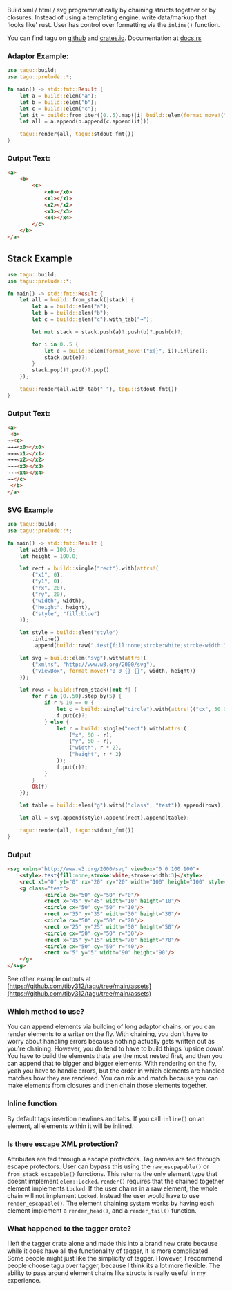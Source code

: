 Build xml / html / svg programmatically by chaining structs together or by closures. Instead of using a templating engine, write data/markup that 'looks like' rust. User has control over formatting via the `inline()` function.

You can find tagu on [github](https://github.com/tiby312/tagu) and [crates.io](https://crates.io/crates/tagu).
Documentation at [docs.rs](https://docs.rs/tagu)


### Adaptor Example:

```rust
use tagu::build;
use tagu::prelude::*;

fn main() -> std::fmt::Result {
    let a = build::elem("a");
    let b = build::elem("b");
    let c = build::elem("c");
    let it = build::from_iter((0..5).map(|i| build::elem(format_move!("x{}", i)).inline()));
    let all = a.append(b.append(c.append(it)));

    tagu::render(all, tagu::stdout_fmt())
}

```

### Output Text:
```html
<a>
    <b>
        <c>
            <x0></x0>
            <x1></x1>
            <x2></x2>
            <x3></x3>
            <x4></x4>
        </c>
    </b>
</a>
```

## Stack Example

```rust
use tagu::build;
use tagu::prelude::*;

fn main() -> std::fmt::Result {
    let all = build::from_stack(|stack| {
        let a = build::elem("a");
        let b = build::elem("b");
        let c = build::elem("c").with_tab("→");

        let mut stack = stack.push(a)?.push(b)?.push(c)?;

        for i in 0..5 {
            let e = build::elem(format_move!("x{}", i)).inline();
            stack.put(e)?;
        }
        stack.pop()?.pop()?.pop()
    });

    tagu::render(all.with_tab(" "), tagu::stdout_fmt())
}

```

### Output Text:
```html
<a>
 <b>
→→<c>
→→→<x0></x0>
→→→<x1></x1>
→→→<x2></x2>
→→→<x3></x3>
→→→<x4></x4>
→→</c>
 </b>
</a>
```

### SVG Example

```rust
use tagu::build;
use tagu::prelude::*;

fn main() -> std::fmt::Result {
    let width = 100.0;
    let height = 100.0;

    let rect = build::single("rect").with(attrs!(
        ("x1", 0),
        ("y1", 0),
        ("rx", 20),
        ("ry", 20),
        ("width", width),
        ("height", height),
        ("style", "fill:blue")
    ));

    let style = build::elem("style")
        .inline()
        .append(build::raw(".test{fill:none;stroke:white;stroke-width:3}"));

    let svg = build::elem("svg").with(attrs!(
        ("xmlns", "http://www.w3.org/2000/svg"),
        ("viewBox", format_move!("0 0 {} {}", width, height))
    ));

    let rows = build::from_stack(|mut f| {
        for r in (0..50).step_by(5) {
            if r % 10 == 0 {
                let c = build::single("circle").with(attrs!(("cx", 50.0), ("cy", 50.0), ("r", r)));
                f.put(c)?;
            } else {
                let r = build::single("rect").with(attrs!(
                    ("x", 50 - r),
                    ("y", 50 - r),
                    ("width", r * 2),
                    ("height", r * 2)
                ));
                f.put(r)?;
            }
        }
        Ok(f)
    });

    let table = build::elem("g").with(("class", "test")).append(rows);

    let all = svg.append(style).append(rect).append(table);

    tagu::render(all, tagu::stdout_fmt())
}
```

### Output

```html
<svg xmlns="http://www.w3.org/2000/svg" viewBox="0 0 100 100">
    <style>.test{fill:none;stroke:white;stroke-width:3}</style>
    <rect x1="0" y1="0" rx="20" ry="20" width="100" height="100" style="fill:blue"/>
    <g class="test">
            <circle cx="50" cy="50" r="0"/>
            <rect x="45" y="45" width="10" height="10"/>
            <circle cx="50" cy="50" r="10"/>
            <rect x="35" y="35" width="30" height="30"/>
            <circle cx="50" cy="50" r="20"/>
            <rect x="25" y="25" width="50" height="50"/>
            <circle cx="50" cy="50" r="30"/>
            <rect x="15" y="15" width="70" height="70"/>
            <circle cx="50" cy="50" r="40"/>
            <rect x="5" y="5" width="90" height="90"/>
    </g>
</svg>
```



See other example outputs at [https://github.com/tiby312/tagu/tree/main/assets](https://github.com/tiby312/tagu/tree/main/assets)



### Which method to use?

You can append elements via building of long adaptor chains, or you can render
elements to a writer on the fly. With chaining,
you don't have to worry about handling errors because nothing actually gets written out
as you're chaining. However, you do tend to have to build things 'upside down'. You have to build
the elements thats are the most nested first, and then you can append that to bigger and bigger elements.
With rendering on the fly, yeah you have to handle errors, but the order in which elements are handled
matches how they are rendered.
You can mix and match because you can make elements from closures and then chain those elements together.

### Inline function

By default tags insertion newlines and tabs. If you call `inline()` on an element, all elements
within it will be inlined. 

### Is there escape XML protection?

Attributes are fed through a escape protectors. Tag names are fed through escape protectors. 
User can bypass this using the `raw_escpapable()` or `from_stack_escapable()` functions. This returns the only element type that doesnt implement `elem::Locked`.
`render()` requires that the chained together element implements `Locked`. If the user chains in a raw element, the whole
chain will not implement `Locked`. Instead the user would have to use `render_escapable()`. The element chaining system works by having each element implement a `render_head()`, and a `render_tail()` function.

### What happened to the tagger crate?

I left the tagger crate alone and made this into a brand new crate because while it does have all
the functionality of tagger, it is more complicated. Some people might just like the simplicity of tagger. However, I recommend people choose tagu over tagger, because I think its a lot more flexible. The ability to pass around element chains like structs is really useful in my experience.
